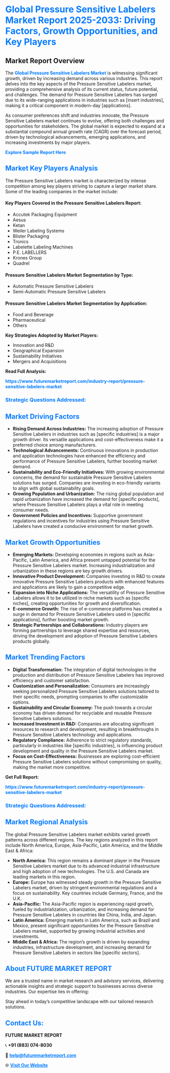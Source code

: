 <h1 style="color: #007BFF;">Global Pressure Sensitive Labelers Market Report 2025-2033: Driving Factors, Growth Opportunities, and Key Players</h1>

<section id="overview">
<h2>Market Report Overview</h2>
<p>The <a href="https://www.futuremarketreport.com/industry-report/pressure-sensitive-labelers-market" style="color: #007BFF; text-decoration: none;"><strong>Global Pressure Sensitive Labelers Market</strong></a> is witnessing significant growth, driven by increasing demand across various industries. This report delves into the key aspects of the Pressure Sensitive Labelers market, providing a comprehensive analysis of its current status, future potential, and challenges. The demand for Pressure Sensitive Labelers has surged due to its wide-ranging applications in industries such as [insert industries], making it a critical component in modern-day [applications].</p>
<p>As consumer preferences shift and industries innovate, the Pressure Sensitive Labelers market continues to evolve, offering both challenges and opportunities for stakeholders. The global market is expected to expand at a substantial compound annual growth rate (CAGR) over the forecast period, driven by technological advancements, emerging applications, and increasing investments by major players.</p>
</section>

<section id="overview">
<p><a href="https://www.futuremarketreport.com/request-sample/reportId=88211" style="color: #007BFF; text-decoration: none;"><strong>Explore Sample Report Here</strong></a></p>
</section>

<section id="key-players">
<h2 style="color: #007BFF;">Market Key Players Analysis</h2>
<p>The Pressure Sensitive Labelers market is characterized by intense competition among key players striving to capture a larger market share. Some of the leading companies in the market include:</p>
<h4>Key Players Covered in the Pressure Sensitive Labelers Report:</h4>
<ul><li>Accutek Packaging Equipment</li><li>Aesus</li><li>Ketan</li><li>Weiler Labeling Systems</li><li>Blister Packaging</li><li>Tronics</li><li>Labelette Labeling Machines</li><li>P.E. LABELLERS</li><li>Krones Group</li><li>Quadrel</li></ul>
<h4>Pressure Sensitive Labelers Market Segmentation by Type:</h4>
<ul><li>Automatic Pressure Sensitive Labelers</li><li>Semi-Automatic Pressure Sensitive Labelers</li></ul>

<h4>Pressure Sensitive Labelers Market Segmentation by Application:</h4>
<ul><li>Food and Beverage</li><li>Pharmaceutical</li><li>Others</li></ul>
<p><strong>Key Strategies Adopted by Market Players:</strong></p>
<ul>
<li>Innovation and R&D</li>
<li>Geographical Expansion</li>
<li>Sustainability Initiatives</li>
<li>Mergers and Acquisitions</li>
</ul>
</section>

<section>
<p><strong>Read Full Analysis: </strong></p><a href="https://www.futuremarketreport.com/industry-report/pressure-sensitive-labelers-market" style="color: #007BFF; text-decoration: none;"><strong>https://www.futuremarketreport.com/industry-report/pressure-sensitive-labelers-market</strong></a>
<h3 style="color: #007BFF;">Strategic Questions Addressed:</h3>
</section>

<section id="driving-factors">
<h2 style="color: #007BFF;">Market Driving Factors</h2>
<ul>
<li><strong>Rising Demand Across Industries:</strong> The increasing adoption of Pressure Sensitive Labelers in industries such as [specific industries] is a major growth driver. Its versatile applications and cost-effectiveness make it a preferred choice among manufacturers.</li>
<li><strong>Technological Advancements:</strong> Continuous innovations in production and application technologies have enhanced the efficiency and performance of Pressure Sensitive Labelers, further boosting market demand.</li>
<li><strong>Sustainability and Eco-Friendly Initiatives:</strong> With growing environmental concerns, the demand for sustainable Pressure Sensitive Labelers solutions has surged. Companies are investing in eco-friendly variants to align with global sustainability goals.</li>
<li><strong>Growing Population and Urbanization:</strong> The rising global population and rapid urbanization have increased the demand for [specific products], where Pressure Sensitive Labelers plays a vital role in meeting consumer needs.</li>
<li><strong>Government Policies and Incentives:</strong> Supportive government regulations and incentives for industries using Pressure Sensitive Labelers have created a conducive environment for market growth.</li>
</ul>
</section>

<section id="growth-opportunities">
<h2 style="color: #007BFF;">Market Growth Opportunities</h2>
<ul>
<li><strong>Emerging Markets:</strong> Developing economies in regions such as Asia-Pacific, Latin America, and Africa present untapped potential for the Pressure Sensitive Labelers market. Increasing industrialization and urbanization in these regions are key growth drivers.</li>
<li><strong>Innovative Product Development:</strong> Companies investing in R&D to create innovative Pressure Sensitive Labelers products with enhanced features and applications are likely to gain a competitive edge.</li>
<li><strong>Expansion into Niche Applications:</strong> The versatility of Pressure Sensitive Labelers allows it to be utilized in niche markets such as [specific niches], creating opportunities for growth and diversification.</li>
<li><strong>E-commerce Growth:</strong> The rise of e-commerce platforms has created a surge in demand for Pressure Sensitive Labelers used in [specific applications], further boosting market growth.</li>
<li><strong>Strategic Partnerships and Collaborations:</strong> Industry players are forming partnerships to leverage shared expertise and resources, driving the development and adoption of Pressure Sensitive Labelers products globally.</li>
</ul>
</section>

<section id="trending-factors">
<h2 style="color: #007BFF;">Market Trending Factors</h2>
<ul>
<li><strong>Digital Transformation:</strong> The integration of digital technologies in the production and distribution of Pressure Sensitive Labelers has improved efficiency and customer satisfaction.</li>
<li><strong>Customization and Personalization:</strong> Consumers are increasingly seeking personalized Pressure Sensitive Labelers solutions tailored to their specific needs, prompting companies to offer customizable options.</li>
<li><strong>Sustainability and Circular Economy:</strong> The push towards a circular economy has driven demand for recyclable and reusable Pressure Sensitive Labelers solutions.</li>
<li><strong>Increased Investment in R&D:</strong> Companies are allocating significant resources to research and development, resulting in breakthroughs in Pressure Sensitive Labelers technology and applications.</li>
<li><strong>Regulatory Compliance:</strong> Adherence to strict regulatory standards, particularly in industries like [specific industries], is influencing product development and quality in the Pressure Sensitive Labelers market.</li>
<li><strong>Focus on Cost-Effectiveness:</strong> Businesses are exploring cost-efficient Pressure Sensitive Labelers solutions without compromising on quality, making the market more competitive.</li>
</ul>
</section>

<section>
<p><strong>Get Full Report: </strong></p><a href="https://www.futuremarketreport.com/industry-report/pressure-sensitive-labelers-market" style="color: #007BFF; text-decoration: none;"><strong>https://www.futuremarketreport.com/industry-report/pressure-sensitive-labelers-market</strong></a>
<h3 style="color: #007BFF;">Strategic Questions Addressed:</h3>
</section>


<section id="regional-analysis">
<h2 style="color: #007BFF;">Market Regional Analysis</h2>
<p>The global Pressure Sensitive Labelers market exhibits varied growth patterns across different regions. The key regions analyzed in this report include North America, Europe, Asia-Pacific, Latin America, and the Middle East & Africa:</p>
<ul>
<li><strong>North America:</strong> This region remains a dominant player in the Pressure Sensitive Labelers market due to its advanced industrial infrastructure and high adoption of new technologies. The U.S. and Canada are leading markets in this region.</li>
<li><strong>Europe:</strong> Europe has witnessed steady growth in the Pressure Sensitive Labelers market, driven by stringent environmental regulations and a focus on sustainability. Key countries include Germany, France, and the U.K.</li>
<li><strong>Asia-Pacific:</strong> The Asia-Pacific region is experiencing rapid growth, fueled by industrialization, urbanization, and increasing demand for Pressure Sensitive Labelers in countries like China, India, and Japan.</li>
<li><strong>Latin America:</strong> Emerging markets in Latin America, such as Brazil and Mexico, present significant opportunities for the Pressure Sensitive Labelers market, supported by growing industrial activities and investments.</li>
<li><strong>Middle East & Africa:</strong> The region’s growth is driven by expanding industries, infrastructure development, and increasing demand for Pressure Sensitive Labelers in sectors like [specific sectors].</li>
</ul>
</section>

<footer>
<h2 style="color: #007BFF;">About FUTURE MARKET REPORT</h2>
<p>We are a trusted name in market research and advisory services, delivering actionable insights and strategic support to businesses across diverse industries. Our expertise lies in offering:</p>

<p>Stay ahead in today’s competitive landscape with our tailored research solutions.</p>

<h2 style="color: #007BFF;">Contact Us:</h2>
<p><strong>FUTURE MARKET REPORT</strong></p>
<p>📞 <strong>+91 (883) 074-8030</strong></p>
<p>📧 <strong><a href="mailto:help@futuremarketreport.com" style="color: #007BFF;">help@futuremarketreport.com</a></strong></p>
<p>🌐 <strong><a href="https://www.futuremarketreport.com/" style="color: #007BFF;">Visit Our Website</a></strong></p>
</footer>